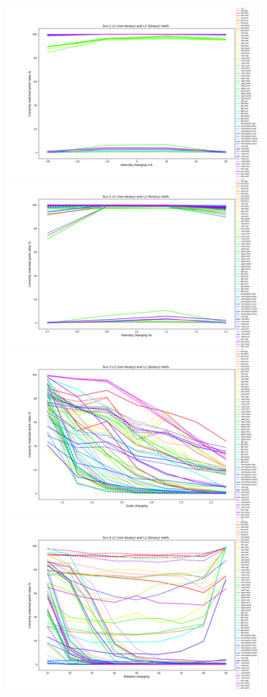 ![Scn.1 L2 (non-binary) and L2 (binary) meth. Intensity changing I+b](/figs/Scn.1%20L2%20(non-binary)%20and%20L2%20(binary)%20meth.%20Intensity%20changing%20I+b.png)  
![Scn.2 L2 (non-binary) and L2 (binary) meth. Intensity changing Ixc](/figs/Scn.2%20L2%20(non-binary)%20and%20L2%20(binary)%20meth.%20Intensity%20changing%20Ixc.png)  
![Scn.3 L2 (non-binary) and L2 (binary) meth. Scale changing](/figs/Scn.3%20L2%20(non-binary)%20and%20L2%20(binary)%20meth.%20Scale%20changing.png)  
![Scn.4 L2 (non-binary) and L2 (binary) meth. Rotation changing.png](/figs/Scn.4%20L2%20(non-binary)%20and%20L2%20(binary)%20meth.%20Rotation%20changing.png)  
